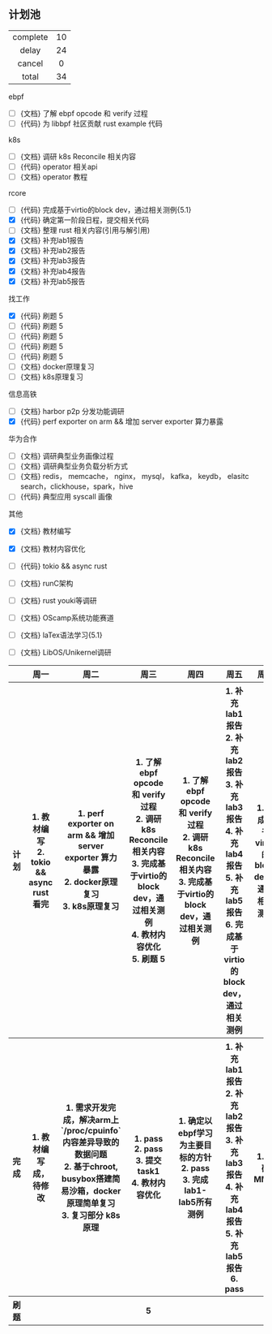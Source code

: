 ## 计划池

|          |       |
| :------: | :---: |
| complete |  10   |
|  delay   |  24   |
|  cancel  |   0   |
|  total   |  34   |

ebpf
- [ ] {文档} 了解 ebpf opcode 和 verify 过程
- [ ] {代码} 为 libbpf 社区贡献 rust example 代码

k8s
- [ ] {文档} 调研 k8s Reconcile 相关内容
- [ ] {代码} operator 相关api
- [ ] {文档} operator 教程

rcore
- [ ] {代码} 完成基于virtio的block dev，通过相关测例{5.1}
- [x] {代码} 确定第一阶段日程，提交相关代码
- [ ] {文档} 整理 rust 相关内容(引用与解引用)
- [x] {文档} 补充lab1报告
- [x] {文档} 补充lab2报告
- [x] {文档} 补充lab3报告
- [x] {文档} 补充lab4报告
- [x] {文档} 补充lab5报告

找工作
- [x] {代码} 刷题 5 
- [ ] {代码} 刷题 5
- [ ] {代码} 刷题 5
- [ ] {代码} 刷题 5
- [ ] {代码} 刷题 5
- [ ] {文档} docker原理复习
- [ ] {文档} k8s原理复习

信息高铁
- [ ] {文档} harbor p2p 分发功能调研
- [x] {代码} perf exporter on arm && 增加 server exporter 算力暴露

华为合作
- [ ] {文档} 调研典型业务画像过程
- [ ] {文档} 调研典型业务负载分析方式
- [ ] {文档} redis， memcache， nginx， mysql， kafka， keydb， elasitc search，clickhouse，spark，hive
- [ ] {代码} 典型应用 syscall 画像
 
其他
- [x] {文档} 教材编写
- [x] {文档} 教材内容优化
- [ ] {代码} tokio && async rust
- [ ] {文档} runC架构
- [ ] {文档} rust youki等调研
- [ ] {文档} OScamp系统功能赛道
- [ ] {文档} laTex语法学习{5.1}
- [ ] {文档} LibOS/Unikernel调研


<table>
<tr>
<th></th>
<th>周一</th>
<th>周二</th>
<th>周三</th>
<th>周四</th>
<th>周五</th>
<th>周六</th>
<th>周天</th>
</tr>

<!-- ---------------- 计划 ---------------- -->
<tr>
<th>计划</th>

<!-- 周一 -->
<th>
1. 教材编写 <br>
2. tokio && async rust看完 <br>
</th>

<!-- 周二 -->
<th>
1. perf exporter on arm && 增加 server exporter 算力暴露 <br>
2. docker原理复习 <br>
3. k8s原理复习 <br>
</th>

<!-- 周三 -->
<th>
1. 了解 ebpf opcode 和 verify 过程 <br>
2. 调研 k8s Reconcile 相关内容 <br>
3. 完成基于virtio的block dev，通过相关测例 <br>
4. 教材内容优化 <br>
5. 刷题 5 <br>
</th>

<!-- 周四 -->
<th>
1. 了解 ebpf opcode 和 verify 过程 <br>
2. 调研 k8s Reconcile 相关内容 <br>
3. 完成基于virtio的block dev，通过相关测例 <br>
</th>

<!-- 周五 -->
<th>
1. 补充lab1报告 <br>
2. 补充lab2报告 <br>
3. 补充lab3报告 <br>
4. 补充lab4报告 <br>
5. 补充lab5报告 <br>
6. 完成基于virtio的block dev，通过相关测例 <br>
</th>

<!-- 周六 -->
<th>
1. 完成基于virtio的block dev，通过相关测例 <br>
</th>

<!-- 周天 -->
<th>
1. 完成基于virtio的block dev，通过相关测例 <br>
</th>

</tr>

<!-- ---------------- 完成 ---------------- -->
<tr>
<th>完成</th>

<!-- 周一 -->
<th>
1. 教材编写成，待修改 <br>
</th>

<!-- 周二 -->
<th>
1. 需求开发完成，解决arm上 `/proc/cpuinfo` 内容差异导致的数据问题<br>
2. 基于chroot, busybox搭建简易沙箱，docker原理简单复习 <br>
3. 复习部分 k8s 原理 <br>
</th>

<!-- 周三 -->
<th>
1. pass <br>
2. pass <br>
3. 提交task1 <br>
4. 教材内容优化 <br>
</th>

<!-- 周四 -->
<th>
1. 确定以ebpf学习为主要目标的方针 <br>
2. pass <br>
3. 完成lab1-lab5所有测例 <br>
</th>

<!-- 周五 -->
<th>
1. 补充lab1报告 <br>
2. 补充lab2报告 <br>
3. 补充lab3报告 <br>
4. 补充lab4报告 <br>
5. 补充lab5报告 <br>
6. pass <br>
</th>

<!-- 周六 -->
<th>
1. 调研MMIO <br>
</th>

<!-- 周天 -->
<th>
1. 整理virtio相关内容 <br>
</th>

</tr>

<!-- ---------------- 刷题 ---------------- -->
<tr>
<th>刷题</th>

<!-- 周一 -->
<th>
</th>

<!-- 周二 -->
<th>
</th>

<!-- 周三 -->
<th>
5
</th>

<!-- 周四 -->
<th>
</th>

<!-- 周五 -->
<th>
</th>

<!-- 周六 -->
<th>
</th>

<!-- 周天 -->
<th>
</th>

</tr>

</table>


